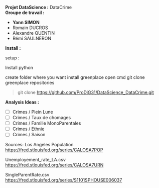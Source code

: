 
<b> Projet DataScience :</b> DataCrime <br>
<b> Groupe de travail : </b>
- <b>Yann SIMON</b>
- Romain DUCROS
- Alexandre QUENTIN
- Rémi SAULNERON


<b>Install :</b>

 setup :

 Install python

create folder where you want install greenplace
open cmd
git clone greenplace repositories
> git clone https://github.com/ProDiG31/DataScience_DataCrime.git

<b>Analysis Ideas :</b>

 - [ ] Crimes / Plein Lune
 - [ ] Crimes / Taux de chomages
 - [ ] Crimes / Famille MonoParentales
 - [ ] Crimes / Ethnie
 - [ ] Crimes / Saison

Sources:
Los Angeles Population
https://fred.stlouisfed.org/series/CALOSA7POP

Unemployement_rate_LA.csv
https://fred.stlouisfed.org/series/CALOSA7URN

SingleParentRate.csv
https://fred.stlouisfed.org/series/S1101SPHOUSE006037